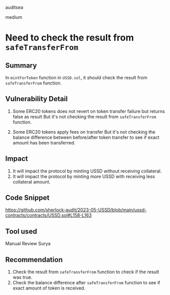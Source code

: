 auditsea

medium

# Need to check the result from `safeTransferFrom`

## Summary
In `mintForToken` function in `USSD.sol`, it should check the result from `safeTransferFrom` function.

## Vulnerability Detail
1. Some ERC20 tokens does not revert on token transfer failure but returns false as result
But it's not checking the result from `safeTransferFrom` function.

2. Some ERC20 tokens apply fees on transfer
But it's not checking the balance difference between before/after token transfer to see if exact amount has been transferred.

## Impact
1. It will impact the protocol by minting USSD without receiving collateral.
2. It will impact the protocol by minting more USSD with receiving less collateral amount.

## Code Snippet
https://github.com/sherlock-audit/2023-05-USSD/blob/main/ussd-contracts/contracts/USSD.sol#L158-L163

## Tool used

Manual Review
Surya

## Recommendation
1. Check the result from `safeTransferFrom` function to check if the result was true.
2. Check the balance difference after `safeTransferFrom` function to see if exact amount of token is received.
